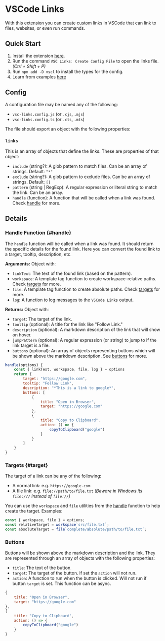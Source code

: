 # VSCode Links

With this extension you can create custom links in VSCode that can link to files, websites, or even run commands.

## Quick Start

1. Install the extension [here](https://marketplace.visualstudio.com/items?itemName=web-dev-sam.vscode-links).
2. Run the command `VSC Links: Create Config File` to open the links file. _(Ctrl + Shift + P)_
3. Run `npm add -D vscl` to install the types for the config.
4. Learn from examples [here](/examples)

## Config

A configuration file may be named any of the following:

-   `vsc-links.config.js` (or `.cjs`, `.mjs`)
-   `vsc-links.config.ts` (or `.cts`, `.mts`)

The file should export an object with the following properties:

### `links`

This is an array of objects that define the links. These are properties of that object:

-   `include` (string?): A glob pattern to match files. Can be an array of strings. Default: `"*"`
-   `exclude` (string?): A glob pattern to exclude files. Can be an array of strings. Default: `[]`
-   `pattern` (string | RegExp): A regular expression or literal string to match the link. Can be an array.
-   `handle` (function): A function that will be called when a link was found. Check [handle](#handle) for more.

## Details

### Handle Function {#handle}

The `handle` function will be called when a link was found. It should return the specific details for the found link. Here you can convert the found link to a target, tooltip, description, etc.

**Arguments:** Object with:

-   `linkText`: The text of the found link (based on the pattern).
-   `workspace`: A template tag function to create workspace-relative paths. Check [targets](#target) for more.
-   `file`: A template tag function to create absolute paths. Check [targets](#target) for more.
-   `log`: A function to log messages to the `VSCode Links` output.

**Returns:** Object with:

-   `target`: The target of the link.
-   `tooltip` (optional): A title for the link like "Follow Link."
-   `description` (optional): A markdown description of the link that will show on hover.
-   `jumpPattern` (optional): A regular expression (or string) to jump to if the link target is a file.
-   `buttons` (optional): An array of objects representing buttons which will be shown above the markdown description. See [buttons](#buttons) for more.

```js
handle(options) {
    const { linkText, workspace, file, log } = options
    return {
        target: "https://google.com",
        tooltip: "Follow Link",
        description: "*This is a link to google*",
        buttons: [
            {
                title: "Open in Browser",
                target: "https://google.com"
            },
            {
                title: "Copy to Clipboard",
                action: () => {
                    copyToClipboard("google")
                }
            }
        ]
    }
}
```

### Targets {#target}

The target of a link can be any of the following:

-   A normal link: e.g. `https://google.com`
-   A file link: e.g. `file://path/to/file.txt` _(Beware in Windows its `file:///` instead of `file://`)_

You can use the `workspace` and `file` utilities from the [handle](#handle) function to help create the target. Examples:

```js
const { workspace, file } = options;
const relativeTarget = workspace`src/file.txt`;
const absoluteTarget = file`complete/absolute/path/to/file.txt`;
```

### Buttons

Buttons will be shown above the markdown description and the link. They are represented through an array of objects with the following properties:

-   `title`: The text of the button.
-   `target`: The target of the button. If set the `action` will not run.
-   `action`: A function to run when the button is clicked. Will not run if button `target` is set. This function can be async.

```js
{
    title: "Open in Browser",
    target: "https://google.com"
},
{
    title: "Copy to Clipboard",
    action: () => {
        copyToClipboard("google")
    }
}
```
